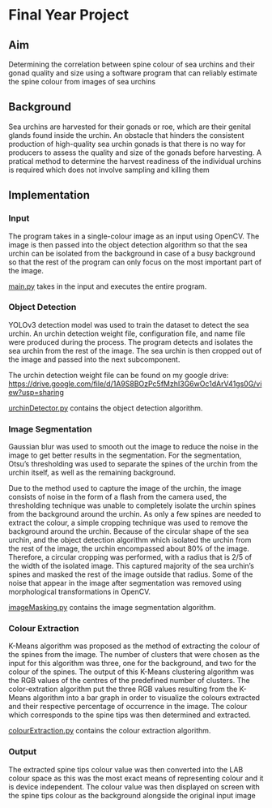 # Final Year Project

## Aim
Determining the correlation between spine colour of sea urchins and their gonad quality and size using a software program that can reliably estimate the spine colour from images of sea urchins

## Background

Sea urchins are harvested for their gonads or roe, which are their genital glands found inside the urchin. An obstacle that hinders the consistent production of high-quality sea urchin gonads is that there is no way for producers to assess the quality and size of the gonads before harvesting. A pratical method to determine the harvest readiness of the individual urchins is required which does not involve sampling and killing them

## Implementation

### Input
The program takes in a single-colour image as an input using OpenCV. The image is then passed into the object detection algorithm so that the sea urchin can be isolated from the background in case of a busy background so that the rest of the program can only focus on the most important part of the image. 

[main.py](main.py) takes in the input and executes the entire program.

### Object Detection
YOLOv3 detection model was used to train the dataset to detect the sea urchin. An urchin detection weight file, configuration file, and name file were produced during the process. The program detects and isolates the sea urchin from the rest of the image. The sea urchin is then cropped out of the image and passed into the next subcomponent.

The urchin detection weight file can be found on my google drive: https://drive.google.com/file/d/1A9S8BOzPc5fMzhI3G6wOc1dArV41gs0G/view?usp=sharing

[urchinDetector.py](urchinDetector.py) contains the object detection algorithm.

### Image Segmentation
Gaussian blur was used to smooth out the image to reduce the noise in the image to get better results in the segmentation. For the segmentation, Otsu’s thresholding was used to separate the spines of the urchin from the urchin itself, as well as the remaining background.  

Due to the method used to capture the image of the urchin, the image consists of noise in the form of a flash from the camera used, the thresholding technique was unable to completely isolate the urchin spines from the background around the urchin. As only a few spines are needed to extract the colour, a simple cropping technique was used to remove the background around the urchin. Because of the circular shape of the sea urchin, and the object detection algorithm which isolated the urchin from the rest of the image, the urchin encompassed about 80% of the image. Therefore, a circular cropping was performed, with a radius that is 2/5 of the width of the isolated image. This captured majority of the sea urchin’s spines and masked the rest of the image outside that radius. Some of the noise that appear in the image after segmentation was removed using morphological transformations in OpenCV. 

[imageMasking.py](imageMasking.py) contains the image segmentation algorithm.

### Colour Extraction
K-Means algorithm was proposed as the method of extracting the colour of the spines from the image. The number of clusters that were chosen as the input for this algorithm was three, one for the background, and two for the colour of the spines. The output of this K-Means clustering algorithm was the RGB values of the centres of the predefined number of clusters. The color-extration algorithm put the three RGB values resulting from the K-Means algorithm into a bar graph in order to visualize the colours extracted and their respective percentage of occurrence in the image. The colour which corresponds to the spine tips was then determined and extracted.

[colourExtraction.py](colourExtraction.py) contains the colour extraction algorithm.

### Output
The extracted spine tips colour value was then converted into the LAB colour space as this was the most exact means of representing colour and it is device independent. The colour value was then displayed on screen with the spine tips colour as the background alongside the original input image


